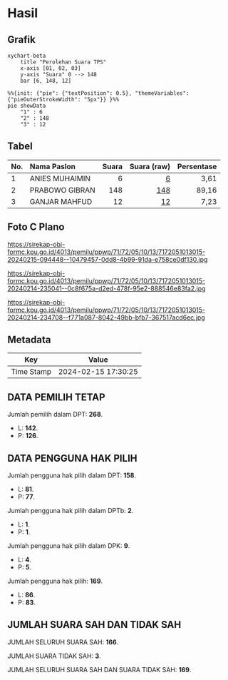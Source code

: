 # Hasil

## Grafik

```mermaid
xychart-beta
    title "Perolehan Suara TPS"
    x-axis [01, 02, 03]
    y-axis "Suara" 0 --> 148
    bar [6, 148, 12]
```

```mermaid
%%{init: {"pie": {"textPosition": 0.5}, "themeVariables": {"pieOuterStrokeWidth": "5px"}} }%%
pie showData
    "1" : 6
    "2" : 148
    "3" : 12
```

## Tabel

| No. | Nama Paslon    | Suara | Suara (raw) | Persentase |
|:--- |:-------------- | -----:| -----------:| ----------:|
| 1   | ANIES MUHAIMIN | 6     | [6][p-1]    | 3,61       |
| 2   | PRABOWO GIBRAN | 148   | [148][p-2]  | 89,16      |
| 3   | GANJAR MAHFUD  | 12    | [12][p-3]   | 7,23       |


[p-1]: https://github.com/gigit-pemilu/pemilu-2024-71-sulawesi-utara/blob/main/pilpres/hitung-suara/sub/71-sulawesi-utara/sub/72-kota-bitung/sub/05-matuari/sub/1013-manembo-nembo-tengah/sub/015-tps/sub/paslon-1.txt
[p-2]: https://github.com/gigit-pemilu/pemilu-2024-71-sulawesi-utara/blob/main/pilpres/hitung-suara/sub/71-sulawesi-utara/sub/72-kota-bitung/sub/05-matuari/sub/1013-manembo-nembo-tengah/sub/015-tps/sub/paslon-2.txt
[p-3]: https://github.com/gigit-pemilu/pemilu-2024-71-sulawesi-utara/blob/main/pilpres/hitung-suara/sub/71-sulawesi-utara/sub/72-kota-bitung/sub/05-matuari/sub/1013-manembo-nembo-tengah/sub/015-tps/sub/paslon-3.txt

## Foto C Plano

https://sirekap-obj-formc.kpu.go.id/4013/pemilu/ppwp/71/72/05/10/13/7172051013015-20240215-094448--10479457-0dd8-4b99-91da-e758ce0df130.jpg

https://sirekap-obj-formc.kpu.go.id/4013/pemilu/ppwp/71/72/05/10/13/7172051013015-20240214-235041--0c8f675a-d2ed-478f-95e2-888546e83fa2.jpg

https://sirekap-obj-formc.kpu.go.id/4013/pemilu/ppwp/71/72/05/10/13/7172051013015-20240214-234708--f771a087-8042-49bb-bfb7-367517acd6ec.jpg


## Metadata

| Key        | Value               |
| ---------- | ------------------- |
| Time Stamp | 2024-02-15 17:30:25 |


## DATA PEMILIH TETAP

Jumlah pemilih dalam DPT: **268**.
 * L: **142**.
 * P: **126**.

## DATA PENGGUNA HAK PILIH

Jumlah pengguna hak pilih dalam DPT: **158**.
 * L: **81**.
 * P: **77**.

Jumlah pengguna hak pilih dalam DPTb: **2**.
 * L: **1**.
 * P: **1**.

Jumlah pengguna hak pilih dalam DPK: **9**.
 * L: **4**.
 * P: **5**.

Jumlah pengguna hak pilih: **169**.
 * L: **86**.
 * P: **83**.

## JUMLAH SUARA SAH DAN TIDAK SAH

JUMLAH SELURUH SUARA SAH: **166**.

JUMLAH SUARA TIDAK SAH: **3**.

JUMLAH SELURUH SUARA SAH DAN SUARA TIDAK SAH: **169**.


